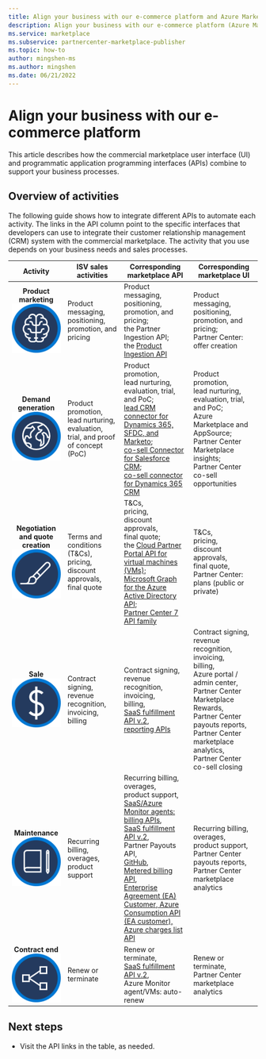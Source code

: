 ```yaml
---
title: Align your business with our e-commerce platform and Azure Marketplace.
description: Align your business with our e-commerce platform (Azure Marketplace).
ms.service: marketplace 
ms.subservice: partnercenter-marketplace-publisher
ms.topic: how-to
author: mingshen-ms
ms.author: mingshen
ms.date: 06/21/2022
---
```


# Align your business with our e-commerce platform

This article describes how the commercial marketplace user interface (UI) and programmatic application programming interfaces (APIs) combine to support your business processes.

## Overview of activities

The following guide shows how to integrate different APIs to automate each activity. The links in the API column point to the specific interfaces that developers can use to integrate their customer relationship management (CRM) system with the commercial marketplace. The activity that you use depends on your business needs and sales processes.

| <center>Activity | ISV sales activities | Corresponding marketplace API | Corresponding marketplace UI |
| --- | --- | --- | --- |
| <center>**Product marketing**<br><img src="media/api-guide/icon-product-marketing.png" alt="The icon for product marketing"> | Product messaging, positioning, promotion, and pricing | Product messaging, positioning, promotion, and pricing; <br>the Partner Ingestion API;<br>the [Product Ingestion API](product-ingestion-api.md)</ul> | Product messaging, positioning, promotion, and pricing;<br>Partner Center: offer creation |
| <center>**Demand generation**<br><img src="media/api-guide/icon-demand-generation.png" alt="The icon for demand generation"> | Product promotion,<br>lead nurturing,<br>evaluation, trial, and proof of concept (PoC) | Product promotion,<br>lead nurturing,<br>evaluation, trial, and PoC; <br>[lead CRM connector for Dynamics 365, SFDC, and Marketo](partner-center-portal/commercial-marketplace-get-customer-leads.md); <br>[co-sell Connector for Salesforce CRM](../connector-salesforce.md); <br>[co-sell connector for Dynamics 365 CRM](../connector-dynamics.md) | Product promotion,<br>lead nurturing,<br>evaluation, trial, and PoC;<br>Azure Marketplace and AppSource;<br>Partner Center Marketplace insights;<br>Partner Center co-sell opportunities |
| <center>**Negotiation and quote creation**<br><img src="media/api-guide/icon-negotiation-quote-creation.png" alt="The icon for negotiation and quote creation"> | Terms and conditions (T&Cs),<br>pricing,<br>discount approvals,<br>final quote | T&Cs,<br>pricing,<br>discount approvals,<br>final quote;<br>the [Cloud Partner Portal API for virtual machines (VMs);](cloud-partner-portal-api-overview.md)<br>[Microsoft Graph for the Azure Active Directory API;](/azure/active-directory/reports-monitoring/concept-reporting-api)<br>[Partner Center 7 API family](../index.yml) | T&Cs,<br>pricing,<br>discount approvals,<br>final quote,<br>Partner Center: plans (public or private) |
| <center>**Sale**<br><img src="media/api-guide/icon-sale.png" alt="The icon for sale"> | Contract signing,<br>revenue recognition,<br>invoicing,<br>billing | Contract signing,<br>revenue recognition,<br>invoicing,<br>billing,<br>[SaaS fulfillment API v.2](partner-center-portal/pc-saas-fulfillment-apis.md),<br>[reporting APIs](https://partneranalytics-api.azureedge.net/partneranalytics-api/Programmatic%20Access%20to%20Commercial%20Marketplace%20Analytics%20Data_v1.pdf) | Contract signing,<br>revenue recognition,<br>invoicing,<br>billing,<br>Azure portal / admin center,<br>Partner Center Marketplace Rewards,<br>Partner Center payouts reports,<br>Partner Center marketplace analytics,<br>Partner Center co-sell closing |
| <center>**Maintenance**<br><img src="media/api-guide/icon-maintenance.png" alt="The icon for maintenance"> | Recurring billing,<br>overages,<br>product support | Recurring billing,<br>overages,<br>product support,<br>[SaaS/Azure Monitor agents: billing APIs](https://partneranalytics-api.azureedge.net/partneranalytics-api/Programmatic%20Access%20to%20Commercial%20Marketplace%20Analytics%20Data_v1.pdf),<br>[SaaS fulfillment API v.2](partner-center-portal/pc-saas-fulfillment-apis.md),<br>Partner Payouts API,<br>[GitHub](https://github.com/microsoft/Partner-Center-Payout-APIs),<br>[Metered billing API](marketplace-metering-service-apis.md), <br>[Enterprise Agreement (EA) Customer, Azure Consumption API](/rest/api/consumption/)<br>[(EA customer), Azure charges list API](/rest/api/consumption/charges/list) | Recurring billing,<br>overages,<br>product support,<br>Partner Center payouts reports,<br>Partner Center marketplace analytics |
| <center>**Contract end**<br><img src="media/api-guide/icon-contract-end.png" alt="The icon for contract end"> | Renew or<br>terminate |Renew or<br>terminate, <br>[SaaS fulfillment API v.2](./partner-center-portal/pc-saas-fulfillment-apis.md),<br>Azure Monitor agent/VMs: auto-renew | Renew or<br>terminate,<br>Partner Center marketplace analytics |

## Next steps

- Visit the API links in the table, as needed.